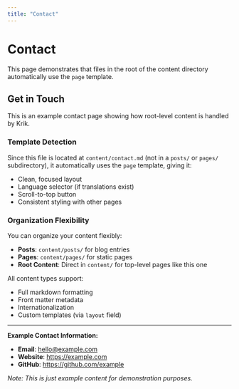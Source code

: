 ```yaml
---
title: "Contact"
---
```


# Contact

This page demonstrates that files in the root of the content directory automatically use the `page` template.

## Get in Touch

This is an example contact page showing how root-level content is handled by Krik.

### Template Detection

Since this file is located at `content/contact.md` (not in a `posts/` or `pages/` subdirectory), it automatically uses the `page` template, giving it:

- Clean, focused layout
- Language selector (if translations exist)
- Scroll-to-top button
- Consistent styling with other pages

### Organization Flexibility

You can organize your content flexibly:

- **Posts**: `content/posts/` for blog entries
- **Pages**: `content/pages/` for static pages  
- **Root Content**: Direct in `content/` for top-level pages like this one

All content types support:
- Full markdown formatting
- Front matter metadata
- Internationalization
- Custom templates (via `layout` field)

---

**Example Contact Information:**

- **Email**: hello@example.com
- **Website**: https://example.com
- **GitHub**: https://github.com/example

*Note: This is just example content for demonstration purposes.*